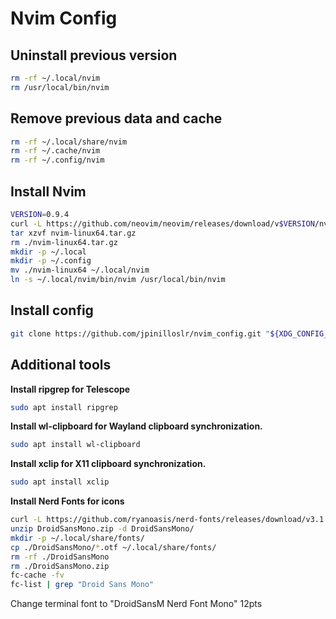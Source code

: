 # Nvim Config

## Uninstall previous version

```bash
rm -rf ~/.local/nvim
rm /usr/local/bin/nvim
```

## Remove previous data and cache

```bash
rm -rf ~/.local/share/nvim
rm -rf ~/.cache/nvim
rm -rf ~/.config/nvim
```

## Install Nvim

```bash
VERSION=0.9.4
curl -L https://github.com/neovim/neovim/releases/download/v$VERSION/nvim-linux64.tar.gz -o nvim-linux64.tar.gz
tar xzvf nvim-linux64.tar.gz
rm ./nvim-linux64.tar.gz
mkdir -p ~/.local
mkdir -p ~/.config
mv ./nvim-linux64 ~/.local/nvim
ln -s ~/.local/nvim/bin/nvim /usr/local/bin/nvim
```

## Install config

```bash
git clone https://github.com/jpinilloslr/nvim_config.git "${XDG_CONFIG_HOME:-$HOME/.config}"/nvim
```

## Additional tools

**Install ripgrep for Telescope**

```bash
sudo apt install ripgrep
```

**Install wl-clipboard for Wayland clipboard synchronization.**

```bash
sudo apt install wl-clipboard
```

**Install xclip for X11 clipboard synchronization.**

```bash
sudo apt install xclip
```

**Install Nerd Fonts for icons**

```bash
curl -L https://github.com/ryanoasis/nerd-fonts/releases/download/v3.1.1/DroidSansMono.zip -o DroidSansMono.zip
unzip DroidSansMono.zip -d DroidSansMono/
mkdir -p ~/.local/share/fonts/
cp ./DroidSansMono/*.otf ~/.local/share/fonts/
rm -rf ./DroidSansMono
rm ./DroidSansMono.zip
fc-cache -fv
fc-list | grep "Droid Sans Mono"
```

Change terminal font to "DroidSansM Nerd Font Mono" 12pts
